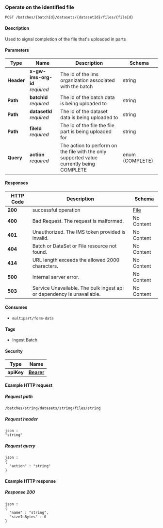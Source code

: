
<a name="completefileupload"></a>
### Operate on the identified file
```
POST /batches/{batchId}/datasets/{datasetId}/files/{fileId}
```


#### Description
Used to signal completion of the file that's uploaded in parts


#### Parameters

|Type|Name|Description|Schema|
|---|---|---|---|
|**Header**|**x-gw-ims-org-id**  <br>*required*|The id of the ims organization associated with the batch|string|
|**Path**|**batchId**  <br>*required*|The id of the batch data is being uploaded to|string|
|**Path**|**datasetId**  <br>*required*|The id of the dataset data is being uploaded to|string|
|**Path**|**fileId**  <br>*required*|The id of the file the file part is being uploaded for|string|
|**Query**|**action**  <br>*required*|The action to perform on the file with the only supported value currently being COMPLETE|enum (COMPLETE)|


#### Responses

|HTTP Code|Description|Schema|
|---|---|---|
|**200**|successful operation|[File](../definitions/File.md#file)|
|**400**|Bad Request. The request is malformed.|No Content|
|**401**|Unauthorized. The IMS token provided is invalid.|No Content|
|**404**|Batch or DataSet or File resource not found.|No Content|
|**414**|URL length exceeds the allowed 2000 characters.|No Content|
|**500**|Internal server error.|No Content|
|**503**|Service Unavailable. The bulk ingest api or dependency is unavailable.|No Content|


#### Consumes

* `multipart/form-data`


#### Tags

* Ingest Batch


#### Security

|Type|Name|
|---|---|
|**apiKey**|**[Bearer](security.md#bearer)**|


#### Example HTTP request

##### Request path
```
/batches/string/datasets/string/files/string
```


##### Request header
```
json :
"string"
```


##### Request query
```
json :
{
  "action" : "string"
}
```


#### Example HTTP response

##### Response 200
```
json :
{
  "name" : "string",
  "sizeInBytes" : 0
}
```




